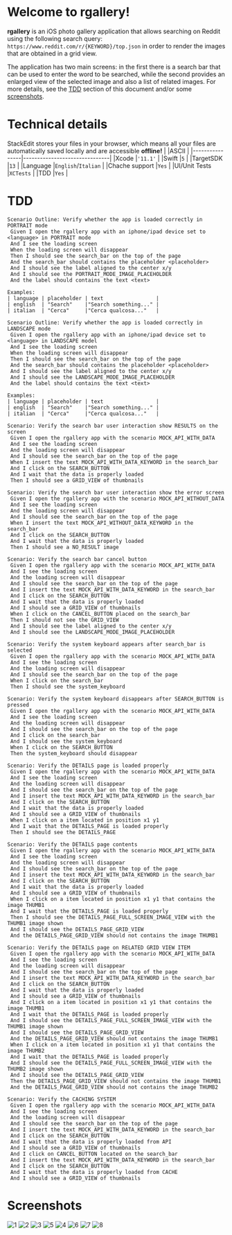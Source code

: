 # Welcome to rgallery!

**rgallery** is an iOS photo gallery application that allows searching on Reddit using the following search query: `https://www.reddit.com/r/{KEYWORD}/top.json` in order to render the images that are obtained in a grid view.

The application has two main screens: in the first there is a search bar that can be used to enter the word to be searched, while the second provides an enlarged view of the selected image and also a list of related images. For more details, see the [TDD](#TDD) section of this document and/or some [screenshots](#Screenshots).

# Technical details

StackEdit stores your files in your browser, which means all your files are automatically saved locally and are accessible **offline!**
|                |ASCII                          |
|----------------|-------------------------------|
|Xcode 			 |`'11.1'`            			 |
|Swift	         |`5`            				 |
|TargetSDK       |`13`							 |
|Language        |`English`/`Italian`			 |
|Chache support  |`Yes`			 				 |
|UI/Unit Tests   |`XCTests`		 				 |
|TDD             |`Yes`		 				 |

# TDD

```
Scenario Outline: Verify whether the app is loaded correctly in PORTRAIT mode
 Given I open the rgallery app with an iphone/ipad device set to <language> in PORTRAIT mode
 And I see the loading screen
 When the loading screen will disappear
 Then I should see the search_bar on the top of the page
 And the search_bar should contains the placeholder <placeholder> 
 And I should see the label aligned to the center x/y
 And I should see the PORTRAIT_MODE_IMAGE_PLACEHOLDER
 And the label should contains the text <text>

Examples:
| language | placeholder | text                 |
| english  | "Search"    |"Search something..." |
| italian  | "Cerca"     |"Cerca qualcosa..."   |

Scenario Outline: Verify whether the app is loaded correctly in LANDSCAPE mode
 Given I open the rgallery app with an iphone/ipad device set to <language> in LANDSCAPE model
 And I see the loading screen
 When the loading screen will disappear
 Then I should see the search_bar on the top of the page
 And the search_bar should contains the placeholder <placeholder> 
 And I should see the label aligned to the center x/y
 And I should see the LANDSCAPE_MODE_IMAGE_PLACEHOLDER
 And the label should contains the text <text>

Examples:
| language | placeholder | text                 |
| english  | "Search"    |"Search something..." |
| italian  | "Cerca"     |"Cerca qualcosa..."   |

Scenario: Verify the search bar user interaction show RESULTS on the screen
 Given I open the rgallery app with the scenario MOCK_API_WITH_DATA
 And I see the loading screen
 And the loading screen will disappear
 And I should see the search_bar on the top of the page 
 When I insert the text MOCK_API_WITH_DATA_KEYWORD in the search_bar
 And I click on the SEARCH_BUTTON
 And I wait that the data is properly loaded
 Then I should see a GRID_VIEW of thumbnails

Scenario: Verify the search bar user interaction show the error screen
 Given I open the rgallery app with the scenario MOCK_API_WITHOUT_DATA
 And I see the loading screen
 And the loading screen will disappear
 And I should see the search_bar on the top of the page 
 When I insert the text MOCK_API_WITHOUT_DATA_KEYWORD in the search_bar
 And I click on the SEARCH_BUTTON
 And I wait that the data is properly loaded
 Then I should see a NO_RESULT image

Scenario: Verify the search bar cancel button
 Given I open the rgallery app with the scenario MOCK_API_WITH_DATA
 And I see the loading screen
 And the loading screen will disappear
 And I should see the search_bar on the top of the page 
 And I insert the text MOCK_API_WITH_DATA_KEYWORD in the search_bar
 And I click on the SEARCH_BUTTON
 And I wait that the data is properly loaded
 And I should see a GRID_VIEW of thumbnails
 When I click on the CANCEL_BUTTON placed on the search_bar
 Then I should not see the GRID_VIEW
 And I should see the label aligned to the center x/y
 And I should see the LANDSCAPE_MODE_IMAGE_PLACEHOLDER

Scenario: Verify the system keyboard appears after search_bar is selected
 Given I open the rgallery app with the scenario MOCK_API_WITH_DATA
 And I see the loading screen
 And the loading screen will disappear
 And I should see the search_bar on the top of the page 
 When I click on the search_bar
 Then I should see the system_keyboard

Scenario: Verify the system keyboard disappears after SEARCH_BUTTON is pressed
 Given I open the rgallery app with the scenario MOCK_API_WITH_DATA
 And I see the loading screen
 And the loading screen will disappear
 And I should see the search_bar on the top of the page 
 And I click on the search_bar
 And I should see the system_keyboard
 When I click on the SEARCH_BUTTON
 Then the system_keyboard should disappear

Scenario: Verify the DETAILS page is loaded properly
 Given I open the rgallery app with the scenario MOCK_API_WITH_DATA
 And I see the loading screen
 And the loading screen will disappear
 And I should see the search_bar on the top of the page 
 And I insert the text MOCK_API_WITH_DATA_KEYWORD in the search_bar
 And I click on the SEARCH_BUTTON
 And I wait that the data is properly loaded
 And I should see a GRID_VIEW of thumbnails
 When I click on a item located in position x1 y1
 And I wait that the DETAILS_PAGE is loaded properly
 Then I should see the DETAILS_PAGE
 
Scenario: Verify the DETAILS page contents
 Given I open the rgallery app with the scenario MOCK_API_WITH_DATA
 And I see the loading screen
 And the loading screen will disappear
 And I should see the search_bar on the top of the page 
 And I insert the text MOCK_API_WITH_DATA_KEYWORD in the search_bar
 And I click on the SEARCH_BUTTON
 And I wait that the data is properly loaded
 And I should see a GRID_VIEW of thumbnails
 When I click on a item located in position x1 y1 that contains the image THUMB1
 And I wait that the DETAILS_PAGE is loaded properly
 Then I should see the DETAILS_PAGE_FULL_SCREEN_IMAGE_VIEW with the THUMB1 image shown
 And I should see the DETAILS_PAGE_GRID_VIEW
 And the DETAILS_PAGE_GRID_VIEW should not contains the image THUMB1

Scenario: Verify the DETAILS page on RELATED GRID VIEW ITEM
 Given I open the rgallery app with the scenario MOCK_API_WITH_DATA
 And I see the loading screen
 And the loading screen will disappear
 And I should see the search_bar on the top of the page 
 And I insert the text MOCK_API_WITH_DATA_KEYWORD in the search_bar
 And I click on the SEARCH_BUTTON
 And I wait that the data is properly loaded
 And I should see a GRID_VIEW of thumbnails
 And I click on a item located in position x1 y1 that contains the image THUMB1
 And I wait that the DETAILS_PAGE is loaded properly
 And I should see the DETAILS_PAGE_FULL_SCREEN_IMAGE_VIEW with the THUMB1 image shown
 And I should see the DETAILS_PAGE_GRID_VIEW
 And the DETAILS_PAGE_GRID_VIEW should not contains the image THUMB1
 When I click on a item located in position x1 y1 that contains the image THUMB2
 And I wait that the DETAILS_PAGE is loaded properly
 And I should see the DETAILS_PAGE_FULL_SCREEN_IMAGE_VIEW with the THUMB2 image shown
 And I should see the DETAILS_PAGE_GRID_VIEW
 Then the DETAILS_PAGE_GRID_VIEW should not contains the image THUMB1
 And the DETAILS_PAGE_GRID_VIEW should not contains the image THUMB2

Scenario: Verify the CACHING SYSTEM
 Given I open the rgallery app with the scenario MOCK_API_WITH_DATA
 And I see the loading screen
 And the loading screen will disappear
 And I should see the search_bar on the top of the page 
 And I insert the text MOCK_API_WITH_DATA_KEYWORD in the search_bar
 And I click on the SEARCH_BUTTON
 And I wait that the data is properly loaded from API
 And I should see a GRID_VIEW of thumbnails
 And I click on CANCEL_BUTTON located on the search_bar
 And I insert the text MOCK_API_WITH_DATA_KEYWORD in the search_bar
 And I click on the SEARCH_BUTTON
 And I wait that the data is properly loaded from CACHE
 And I should see a GRID_VIEW of thumbnails

```

# Screenshots

![1](assets/1.png)
![2](assets/2.png)
![3](assets/3.png)
![5](assets/5.png)
![4](assets/4.png)
![6](assets/6.png)
![7](assets/7.png)
![8](assets/8.png)